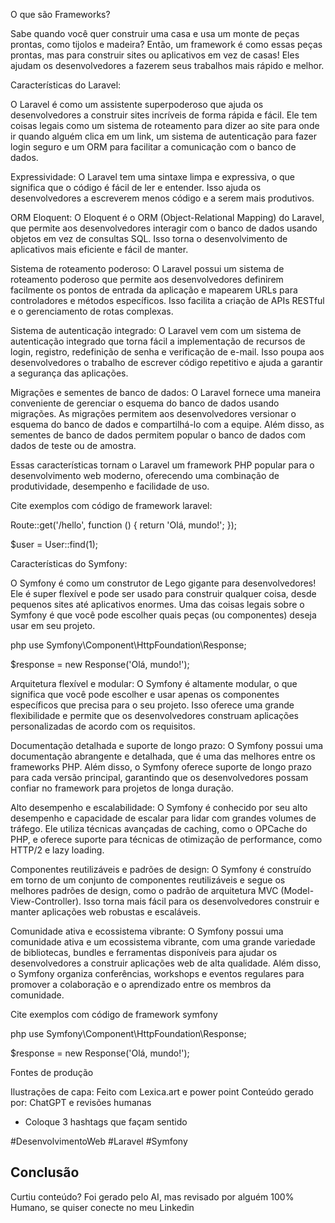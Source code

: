 
O que são Frameworks?

Sabe quando você quer construir uma casa e usa um monte de peças prontas, como tijolos e madeira? Então, um framework é como essas peças prontas, mas para construir sites ou aplicativos em vez de casas! Eles ajudam os desenvolvedores a fazerem seus trabalhos mais rápido e melhor.



Características do Laravel:

O Laravel é como um assistente superpoderoso que ajuda os desenvolvedores a construir sites incríveis de forma rápida e fácil. Ele tem coisas legais como um sistema de roteamento para dizer ao site para onde ir quando alguém clica em um link, um sistema de autenticação para fazer login seguro e um ORM para facilitar a comunicação com o banco de dados.


Expressividade: O Laravel tem uma sintaxe limpa e expressiva, o que significa que o código é fácil de ler e entender. Isso ajuda os desenvolvedores a escreverem menos código e a serem mais produtivos.

ORM Eloquent: O Eloquent é o ORM (Object-Relational Mapping) do Laravel, que permite aos desenvolvedores interagir com o banco de dados usando objetos em vez de consultas SQL. Isso torna o desenvolvimento de aplicativos mais eficiente e fácil de manter.

Sistema de roteamento poderoso: O Laravel possui um sistema de roteamento poderoso que permite aos desenvolvedores definirem facilmente os pontos de entrada da aplicação e mapearem URLs para controladores e métodos específicos. Isso facilita a criação de APIs RESTful e o gerenciamento de rotas complexas.

Sistema de autenticação integrado: O Laravel vem com um sistema de autenticação integrado que torna fácil a implementação de recursos de login, registro, redefinição de senha e verificação de e-mail. Isso poupa aos desenvolvedores o trabalho de escrever código repetitivo e ajuda a garantir a segurança das aplicações.

Migrações e sementes de banco de dados: O Laravel fornece uma maneira conveniente de gerenciar o esquema do banco de dados usando migrações. As migrações permitem aos desenvolvedores versionar o esquema do banco de dados e compartilhá-lo com a equipe. Além disso, as sementes de banco de dados permitem popular o banco de dados com dados de teste ou de amostra.

Essas características tornam o Laravel um framework PHP popular para o desenvolvimento web moderno, oferecendo uma combinação de produtividade, desempenho e facilidade de uso.

Cite exemplos com código de framework laravel:

Route::get('/hello', function () {
    return 'Olá, mundo!';
});

$user = User::find(1);


Características do Symfony:

O Symfony é como um construtor de Lego gigante para desenvolvedores! Ele é super flexível e pode ser usado para construir qualquer coisa, desde pequenos sites até aplicativos enormes. Uma das coisas legais sobre o Symfony é que você pode escolher quais peças (ou componentes) deseja usar em seu projeto.

php
use Symfony\Component\HttpFoundation\Response;

$response = new Response('Olá, mundo!');

Arquitetura flexível e modular: O Symfony é altamente modular, o que significa que você pode escolher e usar apenas os componentes específicos que precisa para o seu projeto. Isso oferece uma grande flexibilidade e permite que os desenvolvedores construam aplicações personalizadas de acordo com os requisitos.

Documentação detalhada e suporte de longo prazo: O Symfony possui uma documentação abrangente e detalhada, que é uma das melhores entre os frameworks PHP. Além disso, o Symfony oferece suporte de longo prazo para cada versão principal, garantindo que os desenvolvedores possam confiar no framework para projetos de longa duração.

Alto desempenho e escalabilidade: O Symfony é conhecido por seu alto desempenho e capacidade de escalar para lidar com grandes volumes de tráfego. Ele utiliza técnicas avançadas de caching, como o OPCache do PHP, e oferece suporte para técnicas de otimização de performance, como HTTP/2 e lazy loading.

Componentes reutilizáveis e padrões de design: O Symfony é construído em torno de um conjunto de componentes reutilizáveis e segue os melhores padrões de design, como o padrão de arquitetura MVC (Model-View-Controller). Isso torna mais fácil para os desenvolvedores construir e manter aplicações web robustas e escaláveis.

Comunidade ativa e ecossistema vibrante: O Symfony possui uma comunidade ativa e um ecossistema vibrante, com uma grande variedade de bibliotecas, bundles e ferramentas disponíveis para ajudar os desenvolvedores a construir aplicações web de alta qualidade. Além disso, o Symfony organiza conferências, workshops e eventos regulares para promover a colaboração e o aprendizado entre os membros da comunidade.

Cite exemplos com código de framework symfony

php
use Symfony\Component\HttpFoundation\Response;

$response = new Response('Olá, mundo!');

Fontes de produção

Ilustrações de capa: Feito com Lexica.art e power point
Conteúdo gerado por: ChatGPT e revisões humanas

- Coloque 3 hashtags que façam sentido

#DesenvolvimentoWeb #Laravel #Symfony

## Conclusão

Curtiu conteúdo? Foi gerado pelo AI, mas revisado por alguém 100% Humano, se quiser
conecte no meu Linkedin
